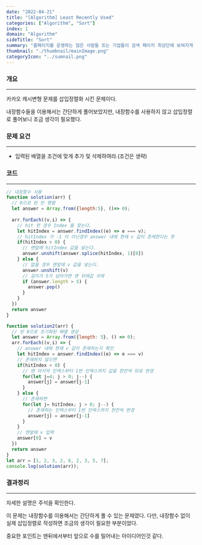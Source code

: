 ```yaml
---
date: "2022-04-21"
title: "[Algorithm] Least Recently Used"
categories: ["Algorithm", "Sort"]
index: 1
domain: "Algorithm"
sideTitle: "Sort"
summary: "홈페이지를 운영하는 많은 사람들 또는 기업들이 검색 페이지 최상단에 보여지게 하기 위해 어떤 최적화 작업을 하는지 알아보자."
thumbnail: "./thumbnail/mainImage.png"
categoryIcon: "../sumnail.png"
---
```



###  개요
---

카카오 캐시변형 문제를 삽입정렬화 시킨 문제이다.

내장함수들을 이용해서는 간단하게 풀어보았지만, 내장함수를 사용하지 않고 삽입정렬로 풀어보니 조금 생각이 필요했다.


###  문제 요건

---

- 입력된 배열을 조건에 맞게 추가 및 삭제하여라.(조건은 생략)

###  코드

---

```javascript
// 내장함수 사용
function solution(arr) {
  // 0으로 된 빈 행렬
  let answer = Array.from({length:5}, ()=> 0);
  
  arr.forEach((v,i) => {
    // hit 한 경우 Index 를 찾는다.
    let hitIndex = answer.findIndex((e) => e === v);
    // hitIndex 가 -1 이 아닌경우 answer 내에 현재 v 값이 존재한다는 뜻
    if(hitIndex > 0) {
      // 맨앞에 hitIndex 값을 넣는다.
      answer.unshift(answer.splice(hitIndex, 1)[0])
    } else {
      // 없을 경우 맨앞에 v 값을 넣는다.
      answer.unshift(v)
      // 길이가 5가 넘어가면 맨 뒤에값 삭제
      if (answer.length > 5) {
        answer.pop()
      } 
    }
  })
  return answer
}

function solution2(arr) {
  // 빈 0으로 초기화된 배열 생성
  let answer = Array.from({length: 5}, () => 0);
  arr.forEach((v,i) => {
    // answer 내에 현재 v 값이 존재하는지 확인
    let hitIndex = answer.findIndex((e) => e === v)
    // 존재하지 않으면
    if(hitIndex < 0) {
      // 맨 마지막 인덱스부터 1번 인덱스까지 값을 한칸씩 뒤로 변경
      for(let j=4; j > 0; j--) {
        answer[j] = answer[j-1]
      }
    } else {
      // 존재하면
      for(let j= hitIndex; j > 0; j--) {
        // 존재하는 인덱스부터 1번 인덱스까지 한칸씩 변경
        answer[j] = answer[j-1]
      }
    }
    // 맨앞에 v 입력
    answer[0] = v
  })
  return answer 
}
let arr = [1, 2, 3, 2, 6, 2, 3, 5, 7];
console.log(solution(arr));
```

###  결과정리

---

자세한 설명은 주석을 확인한다.

이 문제는 내장함수를 이용해서는 간단하게 풀 수 있는 문제였다.
다만, 내장함수 없이 실제 삽입정렬로 작성하면 조금의 생각이 필요한 부분이었다.

중요한 포인트는 맨뒤에서부터 앞으로 수를 밀어내는 아이디어인것 같다.



